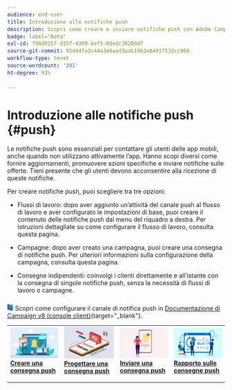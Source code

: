 ```yaml
---
audience: end-user
title: Introduzione alle notifiche push
description: Scopri come creare e inviare notifiche push con Adobe Campaign Web
badge: label="Beta"
exl-id: f90d915f-d357-4309-bef5-0dedc30280d7
source-git-commit: 95d44fa2c44a346aad3aab1962e84917532cc966
workflow-type: tm+mt
source-wordcount: '201'
ht-degree: 93%

---
```


# Introduzione alle notifiche push {#push}

Le notifiche push sono essenziali per contattare gli utenti delle app mobili, anche quando non utilizzano attivamente l’app. Hanno scopi diversi come fornire aggiornamenti, promuovere azioni specifiche e inviare notifiche sulle offerte. Tieni presente che gli utenti devono acconsentire alla ricezione di queste notifiche.

Per creare notifiche push, puoi scegliere tra tre opzioni:

* Flussi di lavoro: dopo aver aggiunto un’attività del canale push al flusso di lavoro e aver configurato le impostazioni di base, puoi creare il contenuto delle notifiche push dal menu del riquadro a destra. Per istruzioni dettagliate su come configurare il flusso di lavoro, consulta questa pagina.

* Campagne: dopo aver creato una campagna, puoi creare una consegna di notifiche push. Per ulteriori informazioni sulla configurazione della campagna, consulta questa pagina.

* Consegne indipendenti: coinvolgi i clienti direttamente e all’istante con la consegna di singole notifiche push, senza la necessità di flussi di lavoro o campagne.

![](../assets/do-not-localize/book.png) Scopri come configurare il canale di notifica push in [Documentazione di Campaign v8 (console client)](https://experienceleague.adobe.com/docs/campaign/campaign-v8/campaigns/send/push.html?lang=it){target="_blank"}.

<table style="table-layout:fixed"><tr style="border: 0;">
<td>
<a href="create-push.md">
<img alt="Lead" src="assets/do-not-localize/push_create.jpeg">
</a>
<div><a href="create-push.md"><strong>Creare una consegna push</strong>
</div>
<p>
</td>
<td>
<a href="content-push.md">
<img alt="Non frequente" src="assets/do-not-localize/push_design.jpeg">
</a>
<div>
<a href="content-push.md"><strong>Progettare una consegna push<strong></strong></a>
</div>
<p></td>
<td>
<a href="send-push.md">
<img alt="Convalida" src="assets/do-not-localize/push_send.jpeg">
</a>
<div>
<a href="send-push.md"><strong>Inviare una consegna push</strong></a>
</div>
<p>
</td>
<td>
<a href="send-push.md">
<img alt="Convalida" src="assets/do-not-localize/push_report.jpeg">
</a>
<div>
<a href="send-push.md"><strong>Rapporto sulle consegne push</strong></a>
</div>
<p>
</td>
</tr></table>
